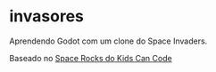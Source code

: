 # invasores

Aprendendo Godot com um clone do Space Invaders.

Baseado no [Space Rocks do Kids Can Code](https://github.com/kidscancode/space_rocks)
